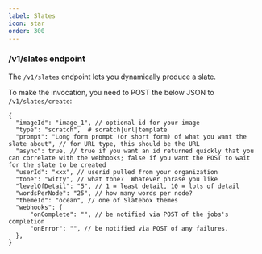 ```yaml
---
label: Slates
icon: star
order: 300
---
```


### /v1/slates endpoint

The `/v1/slates` endpoint lets you dynamically produce a slate.

To make the invocation, you need to POST the below JSON to `/v1/slates/create`:

```
{
  "imageId": "image_1", // optional id for your image
  "type": "scratch",  # scratch|url|template
  "prompt": "Long form prompt (or short form) of what you want the slate about", // for URL type, this should be the URL
  "async": true, // true if you want an id returned quickly that you can correlate with the webhooks; false if you want the POST to wait for the slate to be created
  "userId": "xxx", // userid pulled from your organization
  "tone": "witty", // what tone?  Whatever phrase you like
  "levelOfDetail": "5", // 1 = least detail, 10 = lots of detail
  "wordsPerNode": "25", // how many words per node?
  "themeId": "ocean", // one of Slatebox themes
  "webhooks": {
      "onComplete": "", // be notified via POST of the jobs's completion
      "onError": "", // be notified via POST of any failures.
  },
}
```
